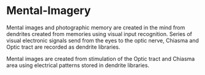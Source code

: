 # Mental-Imagery
Mental images and photographic memory are created in the mind from dendrites created from memories using visual input recognition. Series of visual electronic signals send from the eyes to the optic nerve, Chiasma and Optic tract are recorded as dendrite libraries.

Mental images are created from stimulation of the Optic tract and Chiasma area using electrical patterns stored in dendrite libraries.
